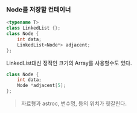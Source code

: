 ### Node를 저장할 컨테이너

```cpp
<typename T>
class LinkedList {};
class Node {
    int data;
    LinkedList<Node*> adjacent;
};
```

LinkedList대신 정적인 크기의 Array를 사용할수도 있다.


```cpp
class Node {
    int data;
    Node *adjacent[5];
};
```

> 자료형과 astroc, 변수명, 등의 위치가 헷갈린다.